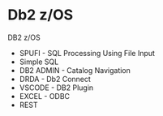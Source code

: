 # Db2 z/OS

DB2 z/OS
- SPUFI - SQL Processing Using File Input
- Simple SQL
- DB2 ADMIN - Catalog Navigation
- DRDA - Db2 Connect
- VSCODE - DB2 Plugin
- EXCEL - ODBC
- REST

